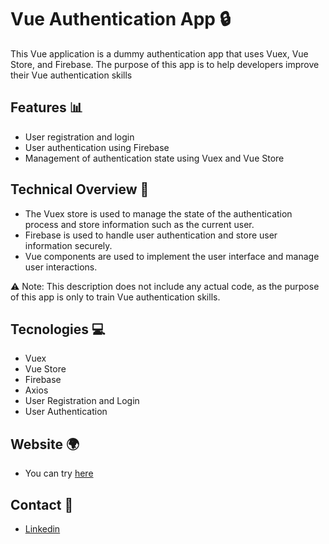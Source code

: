 # Vue Authentication App 🔒

This Vue application is a dummy authentication app that uses Vuex, Vue Store, and Firebase. The purpose of this app is to help developers improve their Vue authentication skills 

## Features 📊

- User registration and login
- User authentication using Firebase
- Management of authentication state using Vuex and Vue Store

## Technical Overview 🤖

- The Vuex store is used to manage the state of the authentication process and store information such as the current user.
- Firebase is used to handle user authentication and store user information securely. 
- Vue components are used to implement the user interface and manage user interactions. 

⚠️ Note: This description does not include any actual code, as the purpose of this app is only to train Vue authentication skills. 

## Tecnologies 💻

- Vuex
- Vue Store
- Firebase
- Axios
- User Registration and Login
- User Authentication

## Website 🌍

- You can try [here](https://auth-app-vue.netlify.app/)

## Contact 💬

- [Linkedin](https://www.linkedin.com/in/victor-martins-t/)
